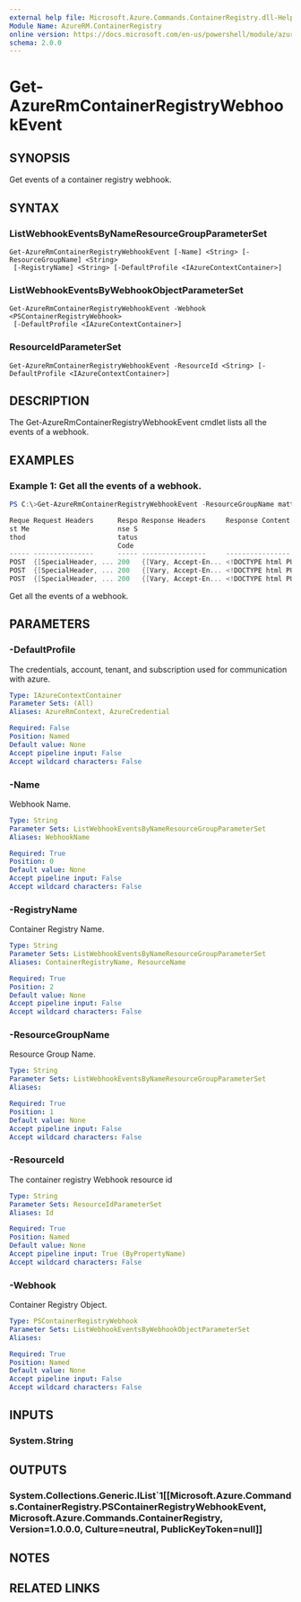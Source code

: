 ```yaml
---
external help file: Microsoft.Azure.Commands.ContainerRegistry.dll-Help.xml
Module Name: AzureRM.ContainerRegistry
online version: https://docs.microsoft.com/en-us/powershell/module/azurerm.containerregistry/get-azurermcontainerregistrycredential
schema: 2.0.0
---
```


# Get-AzureRmContainerRegistryWebhookEvent

## SYNOPSIS
Get events of a container registry webhook.

## SYNTAX

### ListWebhookEventsByNameResourceGroupParameterSet
```
Get-AzureRmContainerRegistryWebhookEvent [-Name] <String> [-ResourceGroupName] <String>
 [-RegistryName] <String> [-DefaultProfile <IAzureContextContainer>]
```

### ListWebhookEventsByWebhookObjectParameterSet
```
Get-AzureRmContainerRegistryWebhookEvent -Webhook <PSContainerRegistryWebhook>
 [-DefaultProfile <IAzureContextContainer>]
```

### ResourceIdParameterSet
```
Get-AzureRmContainerRegistryWebhookEvent -ResourceId <String> [-DefaultProfile <IAzureContextContainer>]
```

## DESCRIPTION
The Get-AzureRmContainerRegistryWebhookEvent cmdlet lists all the events of a webhook.

## EXAMPLES

### Example 1: Get all the events of a webhook.
```powershell
PS C:\>Get-AzureRmContainerRegistryWebhookEvent -ResourceGroupName mattacrtest001 -RegistryName premium001 -Name webhook001

Reque Request Headers      Respo Response Headers     Response Content
st Me                      nse S
thod                       tatus
                           Code
----- ---------------      ----- ----------------     ----------------
POST  {[SpecialHeader, ... 200   {[Vary, Accept-En... <!DOCTYPE html PUBLIC "-//W3C//DTD XHTML 1.0 Transitional//EN"...
POST  {[SpecialHeader, ... 200   {[Vary, Accept-En... <!DOCTYPE html PUBLIC "-//W3C//DTD XHTML 1.0 Transitional//EN"...
POST  {[SpecialHeader, ... 200   {[Vary, Accept-En... <!DOCTYPE html PUBLIC "-//W3C//DTD XHTML 1.0 Transitional//EN"...
```
Get all the events of a webhook.

## PARAMETERS

### -DefaultProfile
The credentials, account, tenant, and subscription used for communication with azure.

```yaml
Type: IAzureContextContainer
Parameter Sets: (All)
Aliases: AzureRmContext, AzureCredential

Required: False
Position: Named
Default value: None
Accept pipeline input: False
Accept wildcard characters: False
```

### -Name
Webhook Name.

```yaml
Type: String
Parameter Sets: ListWebhookEventsByNameResourceGroupParameterSet
Aliases: WebhookName

Required: True
Position: 0
Default value: None
Accept pipeline input: False
Accept wildcard characters: False
```

### -RegistryName
Container Registry Name.

```yaml
Type: String
Parameter Sets: ListWebhookEventsByNameResourceGroupParameterSet
Aliases: ContainerRegistryName, ResourceName

Required: True
Position: 2
Default value: None
Accept pipeline input: False
Accept wildcard characters: False
```

### -ResourceGroupName
Resource Group Name.

```yaml
Type: String
Parameter Sets: ListWebhookEventsByNameResourceGroupParameterSet
Aliases: 

Required: True
Position: 1
Default value: None
Accept pipeline input: False
Accept wildcard characters: False
```

### -ResourceId
The container registry Webhook resource id

```yaml
Type: String
Parameter Sets: ResourceIdParameterSet
Aliases: Id

Required: True
Position: Named
Default value: None
Accept pipeline input: True (ByPropertyName)
Accept wildcard characters: False
```

### -Webhook
Container Registry Object.

```yaml
Type: PSContainerRegistryWebhook
Parameter Sets: ListWebhookEventsByWebhookObjectParameterSet
Aliases: 

Required: True
Position: Named
Default value: None
Accept pipeline input: False
Accept wildcard characters: False
```

## INPUTS

### System.String


## OUTPUTS

### System.Collections.Generic.IList`1[[Microsoft.Azure.Commands.ContainerRegistry.PSContainerRegistryWebhookEvent, Microsoft.Azure.Commands.ContainerRegistry, Version=1.0.0.0, Culture=neutral, PublicKeyToken=null]]


## NOTES

## RELATED LINKS

